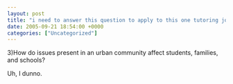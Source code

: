 ```yaml
---
layout: post
title: "i need to answer this question to apply to this one tutoring job"
date: 2005-09-21 18:54:00 +0000
categories: ["Uncategorized"]
---
```


3)How do issues present in an urban community affect students, families, and schools? 

Uh, I dunno.